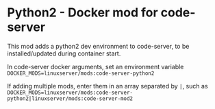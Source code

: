# Python2 - Docker mod for code-server

This mod adds a python2 dev environment to code-server, to be installed/updated during container start.

In code-server docker arguments, set an environment variable `DOCKER_MODS=linuxserver/mods:code-server-python2`

If adding multiple mods, enter them in an array separated by `|`, such as `DOCKER_MODS=linuxserver/mods:code-server-python2|linuxserver/mods:code-server-mod2`